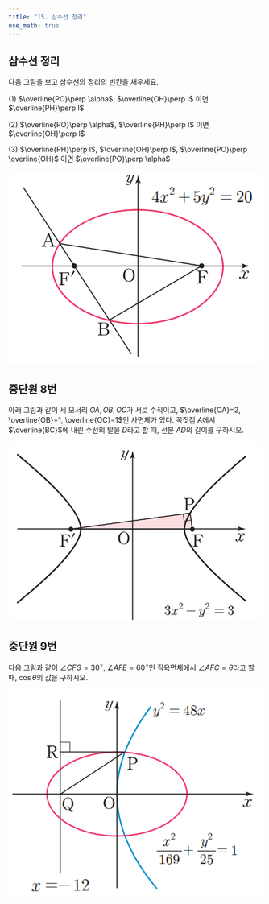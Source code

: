 ```yaml
---
title: "15. 삼수선 정리"
use_math: true
---
```


## 삼수선 정리

다음 그림을 보고 삼수선의 정리의 빈칸을 채우세요.

(1) $\overline{PO}\perp \alpha$, $\overline{OH}\perp l$ 이면 $\overline{PH}\perp l$

(2) $\overline{PO}\perp \alpha$, $\overline{PH}\perp l$ 이면 $\overline{OH}\perp l$

(3) $\overline{PH}\perp l$, $\overline{OH}\perp l$, $\overline{PO}\perp \overline{OH}$ 이면 $\overline{PO}\perp \alpha$

<img src="/assets/screenshot005.png"/>


## 중단원 8번

아래 그림과 같이 세 모서리 $OA, OB, OC$가 서로 수직이고, $\overline{OA}=2, \overline{OB}=1, \overline{OC}=1$인 사면체가 있다. 꼭짓점 $A$에서 $\overline{BC}$에 내린 수선의 발을 $D$라고 할 때, 선분 $AD$의 길이를 구하시오.

<img src="/assets/screenshot006.png"/>

## 중단원 9번

다음 그림과 같이 $\angle CFG=30^\circ$, $\angle AFE=60^\circ$인 직육면체에서 $\angle AFC=\theta$라고 할 때, $\cos\theta$의 값을 구하시오. 

<img src="/assets/screenshot007.png"/>
